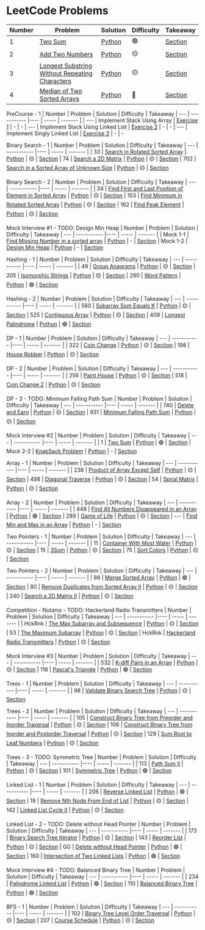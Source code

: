 # LeetCode Problems

| Number | Problem | Solution | Difficulty | Takeaway
| --- | ----------- |---- | ----- | ------- |
| 1 | [Two Sum](https://leetcode.com/problems/two-sum/) | [Python](twoSum.py) | 🟢 | [Section](./LeetNotes.md#two-sum)
| 2 | [Add Two Numbers](https://leetcode.com/problems/add-two-numbers/) | [Python](addTwoNum.py) | 🟡 | [Section](./LeetNotes.md#add-two-numbers)
| 3 | [Longest Substring Without Repeating Characters](https://leetcode.com/problems/longest-substring-without-repeating-characters/) | [Python](./lengthOfLongestSubstring.py) | 🟡 | [Section](./LeetNotes.md#longest-string-without-repeating-characters)
| 4 | [Median of Two Sorted Arrays](https://leetcode.com/problems/median-of-two-sorted-arrays/) | [Python](./medianSortedArrays.py) | 🔴 | [Section](./LeetNotes.md#median-of-two-sorted-arrays)

PreCourse - 1
| Number | Problem | Solution | Difficulty | Takeaway
| --- | ----------- |---- | ----- | ------- |
| --- | Implement Stack Using Array | [Exercise 1](https://github.com/ishaansathaye/PreCourse-1/blob/master/Exercise_1.py) | - | -
| --- | Implement Stack Using Linked List | [Exercise 2](https://github.com/ishaansathaye/PreCourse-1/blob/master/Exercise_2.py) | - | -
| --- | Implement Singly Linked List | [Exercise 3](https://github.com/ishaansathaye/PreCourse-1/blob/master/Exercise_3.py) | - | -


Binary Search - 1
| Number | Problem | Solution | Difficulty | Takeaway
| --- | ----------- |---- | ----- | ------- |
| 33 | [Search in Rotated Sorted Array](https://leetcode.com/problems/search-in-rotated-sorted-array/) | [Python](./searchRotatedSortedArray.py) | 🟡 | [Section](./LeetNotes.md#search-in-rotated-sorted-array)
| 74 | [Search a 2D Matrix](https://leetcode.com/problems/search-a-2d-matrix/) | [Python](./search2D.py) | 🟡 | [Section](./LeetNotes.md#search-a-2d-matrix)
| 702 | [Search in a Sorted Array of Unknown Size](https://leetcode.com/problems/search-in-a-sorted-array-of-unknown-size/) | [Python](./reader.py) | 🟡 | [Section](./LeetNotes.md#search-in-a-sorted-array-of-unknown-size)

Binary Search - 2
| Number | Problem | Solution | Difficulty | Takeaway
| --- | ----------- |---- | ----- | ------- |
| 34 | [Find First and Last Position of Element in Sorted Array](https://leetcode.com/problems/find-first-and-last-position-of-element-in-sorted-array/) | [Python](./searchRange.py) | 🟡 | [Section](./LeetNotes.md#find-first-and-last-position-of-element-in-sorted-array)
| 153 | [Find Minimum in Rotated Sorted Array](https://leetcode.com/problems/find-minimum-in-rotated-sorted-array/) | [Python](./findMin.py) | 🟡 | [Section](./LeetNotes.md#find-minimum-in-rotated-sorted-array)
| 162 | [Find Peak Element](https://leetcode.com/problems/find-peak-element/) | [Python](./findPeakElement.py) | 🟡 | [Section](./LeetNotes.md#find-peak-element)

Mock Interview #1 - TODO: Design Min Heap
| Number | Problem | Solution | Difficulty | Takeaway
| --- | ----------- |---- | ----- | ------- |
| Mock 1-1 | [Find Missing Number in a sorted array](https://youtu.be/LwmckBrlrRs) | [Python](./s30Mock/mock1/mock1-1.py) | - | [Section](./LeetNotes.md#find-missing-number-in-a-sorted-array)
| Mock 1-2 | [Design Min Heap](https://youtu.be/CR7HVlUs3ls) | [Python](./s30Mock/mock1/mock1-2.py) | - | [Section](./LeetNotes.md#design-min-heap)

Hashing - 1
| Number | Problem | Solution | Difficulty | Takeaway
| --- | ----------- |---- | ----- | ------- |
| 49 | [Group Anagrams](https://leetcode.com/problems/group-anagrams/) | [Python](./groupAnagrams.py) | 🟡 | [Section](./LeetNotes.md#group-anagrams)
| 205 | [Isomorphic Strings](https://leetcode.com/problems/isomorphic-strings/) | [Python](./isIsomorphic.py) | 🟡 | [Section](./LeetNotes.md#isomorphic-strings)
| 290 | [Word Pattern](https://leetcode.com/problems/word-pattern/) | [Python](./wordPattern.py) | 🟢 | [Section](./LeetNotes.md#word-pattern)

Hashing - 2
| Number | Problem | Solution | Difficulty | Takeaway
| --- | ----------- |---- | ----- | ------- |
| 560 | [Subarray Sum Equals K](https://leetcode.com/problems/subarray-sum-equals-k/) | [Python](./subarraySum.py) | 🟡 | [Section](./LeetNotes.md#subarray-sum-equals-k)
| 525 | [Contiguous Array](https://leetcode.com/problems/contiguous-array/) | [Python](./findMaxLength.py) | 🟡 | [Section](./LeetNotes.md#contiguous-array)
| 409 | [Longest Palindrome](https://leetcode.com/problems/longest-palindrome/) | [Python](./longestPalindrome.py) | 🟢 | [Section](./LeetNotes.md#longest-palindrome)

DP - 1
| Number | Problem | Solution | Difficulty | Takeaway
| --- | ----------- |---- | ----- | ------- |
| 322 | [Coin Change](https://leetcode.com/problems/coin-change/) | [Python](./coinChange.py) | 🟡 | [Section](./LeetNotes.md#coin-change)
| 198 | [House Robber](https://leetcode.com/problems/house-robber/) | [Python](./houseRobber.py) | 🟡 | [Section](./LeetNotes.md#house-robber)

DP - 2
| Number | Problem | Solution | Difficulty | Takeaway
| --- | ----------- |---- | ----- | ------- |
| 256 | [Paint House](https://leetcode.com/problems/paint-house/) | [Python](./paintHouse.py) | 🟡 | [Section](./LeetNotes.md#paint-house)
| 518 | [Coin Change 2](https://leetcode.com/problems/coin-change-2/) | [Python](./coinChange2.py) | 🟡 | [Section](./LeetNotes.md#coin-change-2)

DP - 3 - TODO: Minimum Falling Path Sum
| Number | Problem | Solution | Difficulty | Takeaway
| --- | ----------- |---- | ----- | ------- |
| 740 | [Delete and Earn](https://leetcode.com/problems/delete-and-earn/) | [Python](./deleteAndEarn.py) | 🟡 | [Section](./LeetNotes.md#delete-and-earn)
| 931 | [Minimum Falling Path Sum](https://leetcode.com/problems/minimum-falling-path-sum/) | [Python](./minFallingPathSum.py) | 🟡 | [Section](./LeetNotes.md#minimum-falling-path-sum)

Mock Interview #2
| Number | Problem | Solution | Difficulty | Takeaway
| --- | ----------- |---- | ----- | ------- |
| 1 | [Two Sum](https://leetcode.com/problems/two-sum/) | [Python](./s30Mock/mock2/mock2-1.py) | 🟢 | [Section](./LeetNotes.md#two-sum)
| Mock 2-2 | [KnapSack Problem](https://www.geeksforgeeks.org/0-1-knapsack-problem-dp-10/) | [Python](./s30Mock/mock2/mock2-2.py) | - | [Section](./LeetNotes.md#knapsack-problem)

Array - 1
| Number | Problem | Solution | Difficulty | Takeaway
| --- | ----------- |---- | ----- | ------- |
| 238 | [Product of Array Except Self](https://leetcode.com/problems/product-of-array-except-self/) | [Python](./productExceptSelf.py) | 🟡 | [Section](./LeetNotes.md#product-of-array-except-self)
| 498 | [Diagonal Traverse](https://leetcode.com/problems/diagonal-traverse/) | [Python](./findDiagonalOrder.py) | 🟡 | [Section](./LeetNotes.md#diagonal-traverse)
| 54 | [Spiral Matrix](https://leetcode.com/problems/spiral-matrix/) | [Python](./spiralOrder.py) | 🟡 | [Section](./LeetNotes.md#spiral-matrix)

Array - 2
| Number | Problem | Solution | Difficulty | Takeaway
| --- | ----------- |---- | ----- | ------- |
| 448 | [Find All Numbers Disappeared in an Array](https://leetcode.com/problems/find-all-numbers-disappeared-in-an-array/) | [Python](./findDisappearedNumbers.py) | 🟢 | [Section](./LeetNotes.md#find-all-numbers-disappeared-in-an-array)
| 289 | [Game of Life](https://leetcode.com/problems/game-of-life/) | [Python](./gameOfLife.py) | 🟡 | [Section](./LeetNotes.md#game-of-life)
| --- | [Find Min and Max in an Array](https://www.geeksforgeeks.org/maximum-and-minimum-in-an-array/) | [Python](./findMinMax.py) | - | [Section](./LeetNotes.md#find-min-and-max-in-an-array)

Two Pointers - 1
| Number | Problem | Solution | Difficulty | Takeaway
| --- | ----------- |---- | ----- | ------- |
| 11 | [Container With Most Water](https://leetcode.com/problems/container-with-most-water/) | [Python](./maxArea.py) | 🟡 | [Section](./LeetNotes.md#container-with-most-water)
| 15 | [3Sum](https://leetcode.com/problems/3sum/) | [Python](./threeSum.py) | 🟡 | [Section](./LeetNotes.md#3sum)
| 75 | [Sort Colors](https://leetcode.com/problems/sort-colors/) | [Python](./sortColors.py) | 🟡 | [Section](./LeetNotes.md#sort-colors)

Two Pointers - 2
| Number | Problem | Solution | Difficulty | Takeaway
| --- | ----------- |---- | ----- | ------- |
| 88 | [Merge Sorted Array](https://leetcode.com/problems/merge-sorted-array/) | [Python](./merge.py) | 🟢 | [Section](./LeetNotes.md#merge-sorted-array)
| 80 | [Remove Duplicates from Sorted Array II](https://leetcode.com/problems/remove-duplicates-from-sorted-array-ii/) | [Python](./removeDuplicates2.py) | 🟡 | [Section](./LeetNotes.md#remove-duplicates-from-sorted-array-ii)
| 240 | [Search a 2D Matrix II](https://leetcode.com/problems/search-a-2d-matrix-ii/) | [Python](./search2DMatrix2.py) | 🟡 | [Section](./LeetNotes.md#search-a-2d-matrix-ii)

Competition - Nutanix - TODO: Hackerland Radio Transmitters
| Number | Problem | Solution | Difficulty | Takeaway
| --- | ----------- |---- | ----- | ------- |
| HckRnk | [The Max Subarray and Subsequence](https://www.hackerrank.com/challenges/maxsubarray/problem) | [Python](./comps/nutanix/maxSubArray.py) | 🟡 | [Section](./LeetNotes.md#the-max-subarray-and-subsequence)
| 53 | [The Maximum Subarray](https://leetcode.com/problems/maximum-subarray/) | [Python](./comps/nutanix/maxSubArray.py) | 🟡 | [Section](./LeetNotes.md#the-maximum-subarray)
| HckRnk | [Hackerland Radio Transmitters](https://www.hackerrank.com/challenges/hackerland-radio-transmitters/problem) | [Python](./comps/nutanix/hackerlandRadioTransmitters.py) | 🟡 | [Section](./LeetNotes.md#hackerland-radio-transmitters)

Mock Interview #3
| Number | Problem | Solution | Difficulty | Takeaway
| --- | ----------- |---- | ----- | ------- |
| 532 | [K-diff Pairs in an Array](https://leetcode.com/problems/k-diff-pairs-in-an-array/) | [Python](./s30Mock/mock3/mock3-1.py) | 🟡 | [Section](./LeetNotes.md#k-diff-pairs-in-an-array)
| 118 | [Pascal's Triangle](https://leetcode.com/problems/pascals-triangle/) | [Python](./s30Mock/mock3/mock3-2.py) | 🟢 | [Section](./LeetNotes.md#pascals-triangle)

Trees - 1
| Number | Problem | Solution | Difficulty | Takeaway
| --- | ----------- |---- | ----- | ------- |
| 98 | [Validate Binary Search Tree](https://leetcode.com/problems/validate-binary-search-tree/) | [Python](./isValidBST.py) | 🟡 | [Section](./LeetNotes.md#validate-binary-search-tree)

Trees - 2
| Number | Problem | Solution | Difficulty | Takeaway
| --- | ----------- |---- | ----- | ------- |
| 105 | [Construct Binary Tree from Preorder and Inorder Traversal](https://leetcode.com/problems/construct-binary-tree-from-preorder-and-inorder-traversal/) | [Python](./buildTree.py) | 🟡 | [Section](./LeetNotes.md#construct-binary-tree-from-preorder-and-inorder-traversal)
| 106 | [Construct Binary Tree from Inorder and Postorder Traversal](https://leetcode.com/problems/construct-binary-tree-from-inorder-and-postorder-traversal/) | [Python](./buildTree2.py) | 🟡 | [Section](./LeetNotes.md#construct-binary-tree-from-inorder-and-postorder-traversal)
| 129 | [Sum Root to Leaf Numbers](https://leetcode.com/problems/sum-root-to-leaf-numbers/) | [Python](./sumNumbers.py) | 🟡 | [Section](./LeetNotes.md#sum-root-to-leaf-numbers)

Trees - 3 - TODO: Symmetric Tree
| Number | Problem | Solution | Difficulty | Takeaway
| --- | ----------- |---- | ----- | ------- |
| 113 | [Path Sum II](https://leetcode.com/problems/path-sum-ii/) | [Python](./pathSum2.py) | 🟡 | [Section](./LeetNotes.md#path-sum-ii)
| 101 | [Symmetric Tree](https://leetcode.com/problems/symmetric-tree/) | [Python](./isSymmetric.py) | 🟢  | [Section](./LeetNotes.md#symmetric-tree)

Linked List - 1
| Number | Problem | Solution | Difficulty | Takeaway
| --- | ----------- |---- | ----- | ------- |
| 206 | [Reverse Linked List](https://leetcode.com/problems/reverse-linked-list/) | [Python](./reverseList.py) | 🟢 | [Section](./LeetNotes.md#reverse-linked-list)
| 19 | [Remove Nth Node From End of List](https://leetcode.com/problems/remove-nth-node-from-end-of-list/) | [Python](./removeNthFromEnd.py) | 🟡 | [Section](./LeetNotes.md#remove-nth-node-from-end-of-list)
| 142 | [Linked List Cycle II](https://leetcode.com/problems/linked-list-cycle-ii/) | [Python](./detectCycle.py) | 🟡 | [Section](./LeetNotes.md#linked-list-cycle-ii)

Linked List - 2 - TODO: Delete without Head Pointer
| Number | Problem | Solution | Difficulty | Takeaway
| --- | ----------- |---- | ----- | ------- |
| 173 | [Binary Search Tree Iterator](https://leetcode.com/problems/binary-search-tree-iterator/) | [Python](./BSTIterator.py) | 🟡 | [Section](./LeetNotes.md#binary-search-tree-iterator)
| 143 | [Reorder List](https://leetcode.com/problems/reorder-list/) | [Python](./reorderList.py) | 🟡 | [Section](./LeetNotes.md#reorder-list)
| GG | [Delete without Head Pointer](https://practice.geeksforgeeks.org/problems/delete-without-head-pointer/1) | [Python](./deleteNode.py) | 🟢 | [Section](./LeetNotes.md#delete-without-head-pointer)
| 160 | [Intersection of Two Linked Lists](https://leetcode.com/problems/intersection-of-two-linked-lists/) | [Python](./getIntersectionNode.py) | 🟢 | [Section](./LeetNotes.md#intersection-of-two-linked-lists)

Mock Interview #4 - TODO: Balanced Binary Tree
| Number | Problem | Solution | Difficulty | Takeaway
| --- | ----------- |---- | ----- | ------- |
| 234 | [Palindrome Linked List](https://leetcode.com/problems/palindrome-linked-list/) | [Python](./s30Mock/mock4/mock4-1.py) | 🟢 | [Section](./LeetNotes.md#palindrome-linked-list)
| 110 | [Balanced Binary Tree](https://leetcode.com/problems/balanced-binary-tree/) | [Python](./s30Mock/mock4/mock4-2.py) | 🟢 | [Section](./LeetNotes.md#balanced-binary-tree)

BFS - 1
| Number | Problem | Solution | Difficulty | Takeaway
| --- | ----------- |---- | ----- | ------- |
| 102 | [Binary Tree Level Order Traversal](https://leetcode.com/problems/binary-tree-level-order-traversal/) | [Python](./levelOrder.py) | 🟡 | [Section](./LeetNotes.md#binary-tree-level-order-traversal)
| 207 | [Course Schedule](https://leetcode.com/problems/course-schedule/) | [Python](./canFinish.py) | 🟡 | [Section](./LeetNotes.md#course-schedule)